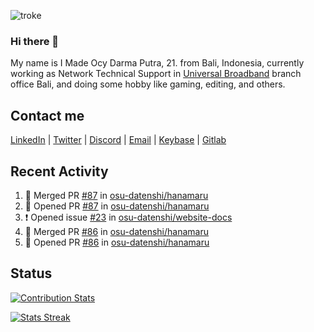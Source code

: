 ![troke](https://cardivo.vercel.app/api?name=I%20Made%20Ocy%20Darma%20Putra&description=Just%20pull-stack%20developer&image=https://avatars.githubusercontent.com/u/10250068?v=4&backgroundColor=%23DE834D)

### Hi there 👋

My name is I Made Ocy Darma Putra, 21. from Bali, Indonesia, currently working as Network Technical Support in [Universal Broadband](https://universal.net.id) branch office Bali, and doing some hobby like gaming, editing, and others.

## Contact me

[LinkedIn](https://linkedin.com/in/troke) | [Twitter](https://twitter.com/darma_ochi) | [Discord](https://link.troke.id/discord) | <a href="mailto:ochi@troke.id">Email</a> | [Keybase](https://keybase.io/troke) | [Gitlab](https://gitlab.com/troke12)

## Recent Activity

<!--START_SECTION:activity-->
1. 🎉 Merged PR [#87](https://github.com/osu-datenshi/hanamaru/pull/87) in [osu-datenshi/hanamaru](https://github.com/osu-datenshi/hanamaru)
2. 💪 Opened PR [#87](https://github.com/osu-datenshi/hanamaru/pull/87) in [osu-datenshi/hanamaru](https://github.com/osu-datenshi/hanamaru)
3. ❗️ Opened issue [#23](https://github.com/osu-datenshi/website-docs/issues/23) in [osu-datenshi/website-docs](https://github.com/osu-datenshi/website-docs)
4. 🎉 Merged PR [#86](https://github.com/osu-datenshi/hanamaru/pull/86) in [osu-datenshi/hanamaru](https://github.com/osu-datenshi/hanamaru)
5. 💪 Opened PR [#86](https://github.com/osu-datenshi/hanamaru/pull/86) in [osu-datenshi/hanamaru](https://github.com/osu-datenshi/hanamaru)
<!--END_SECTION:activity-->

## Status

[![Contribution Stats](https://github-contribution-stats.vercel.app/api/?username=troke12)](https://github.com/LordDashMe/github-contribution-stats/)

[![Stats Streak](https://github-readme-streak-stats.herokuapp.com/?user=troke12)](https://github.com/troke12/)
